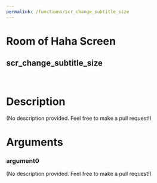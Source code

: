 ```yaml
---
permalink: /functions/scr_change_subtitle_size
---
```

# Room of Haha Screen  
## scr_change_subtitle_size  
&nbsp;  
# Description  
(No description provided. Feel free to make a pull request!) 
&nbsp;  
# Arguments
### argument0
(No description provided. Feel free to make a pull request!)
&nbsp;  


